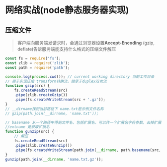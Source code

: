 # 网络实战(node静态服务器实现)

## 压缩文件

> 客户端向服务端发请求时，会通过浏览器设置**Accept-Encoding** (gzip, deflate)告诉服务端能支持什么格式的压缩文件解压

``` javascript
const fs = require('fs');
const zlib = require('zlib');
const path = require('path');

console.log(process.cwd()); // current working directory 当前工作目录
// 用于实现压缩 transform转换流，继承于duplex双攻流
function gzip(src) {
    fs.createReadStream(src)
    .pipe(zlib.createGzip())
    .pipe(fs.createWriteStream(src + '.gz'));
}
// __dirname找到当前路径下 name.txt是示例文件名称
// gzip(path.join(__dirname, 'name.txt'));

// basename 从一个路径中得到文件名，包括扩展名，可以传一个扩展名字符参数，去掉扩展名
//extname 是获取扩展名
function gunzip(src) {
    // 解压
    fs.createReadStream(src)
    .pipe(zlib.createGunzip())
    .pipe(fs.createWriteStream(path.join(__dirname, path.basename(src, '.gz'))));
}
gunzip(path.join(__dirname, 'name.txt.gz'));
```

